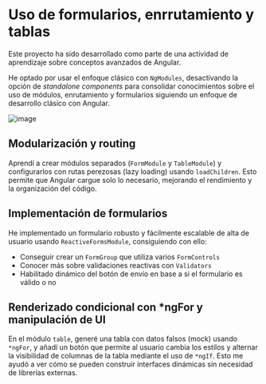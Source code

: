 # Uso de formularios, enrrutamiento y tablas

Este proyecto ha sido desarrollado como parte de una actividad de aprendizaje sobre conceptos avanzados de Angular. 

He optado por usar el enfoque clásico con `NgModules`, desactivando la opción de _standalone components_ para consolidar conocimientos sobre el uso de módulos, enrutamiento y formularios siguiendo un enfoque de desarrollo clásico con Angular.

![image](https://github.com/user-attachments/assets/ac986db3-9c44-4285-9ef9-769abc81ba84)

## Modularización y routing

Aprendí a crear módulos separados (`FormModule` y `TableModule`) y configurarlos con rutas perezosas (lazy loading) usando `loadChildren`. Esto permite que Angular cargue solo lo necesario, mejorando el rendimiento y la organización del código.

## Implementación de formularios

He implementado un formulario robusto y fácilmente escalable de alta de usuario usando `ReactiveFormsModule`, consiguiendo con ello:

- Conseguir crear un `FormGroup` que utiliza varios `FormControls`
- Conocer más sobre validaciones reactivas con `Validators`
- Habilitado dinámico del botón de envío en base a si el formulario es válido o no

## Renderizado condicional con \*ngFor y manipulación de UI

En el módulo `table`, generé una tabla con datos falsos (mock) usando `*ngFor`, y añadí un botón que permite al usuario cambia los estilos y alternar la visibilidad de columnas de la tabla mediante el uso de `*ngIf`. Esto me ayudó a ver cómo se pueden construir interfaces dinámicas sin necesidad de librerías externas.

